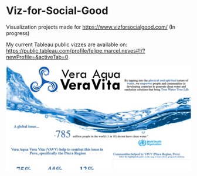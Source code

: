 # Viz-for-Social-Good
Visualization projects made for https://www.vizforsocialgood.com/
(In progress)

My current Tableau public vizzes are available on:  https://public.tableau.com/profile/felipe.marcel.neves#!/?newProfile=&activeTab=0

![](https://raw.githubusercontent.com/fmarcelneves/Viz-for-Social-Good/main/VAVV_Preview.png)

